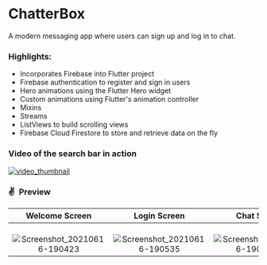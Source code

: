 # ChatterBox

A modern messaging app where users can sign up and log in to chat.

### Highlights:
- Incorporates Firebase into Flutter project
- Firebase authentication to register and sign in users
- Hero animations using the Flutter Hero widget
- Custom animations using Flutter's animation controller
- Mixins
- Streams
- ListViews to build scrolling views
- Firebase Cloud Firestore to store and retrieve data on the fly

### Video of the search bar in action

[ ![video_thumbnail](https://user-images.githubusercontent.com/17541038/122245089-0adbb100-cee3-11eb-91a8-b7b123af5c98.png) ](https://drive.google.com/file/d/1mHzlWqnv_fcSnSs-q0TF71vMHNGwJW6k/view?usp=sharing)

### ✌&ensp;Preview

|              Welcome Screen          |        Login Screen                  |       Chat Screen                   |
| :----------------------------------: | :----------------------------------: |:----------------------------------: |
| &nbsp; ![Screenshot_20210616-190423](https://user-images.githubusercontent.com/17541038/122233887-0b237e80-ceda-11eb-9934-6b6eefd3629c.png) |&nbsp; ![Screenshot_20210616-190535](https://user-images.githubusercontent.com/17541038/122233976-170f4080-ceda-11eb-996c-9035abd74324.png)| &nbsp; ![Screenshot_20210616-190614 1](https://user-images.githubusercontent.com/17541038/122238377-b4b83f00-cedd-11eb-81e7-1532795bf766.png)|



